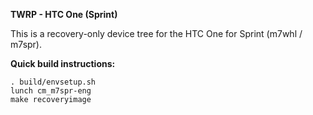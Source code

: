 **TWRP - HTC One (Sprint)**

This is a recovery-only device tree for the HTC One for Sprint (m7whl / m7spr).

**Quick build instructions:**

    . build/envsetup.sh
    lunch cm_m7spr-eng
    make recoveryimage
